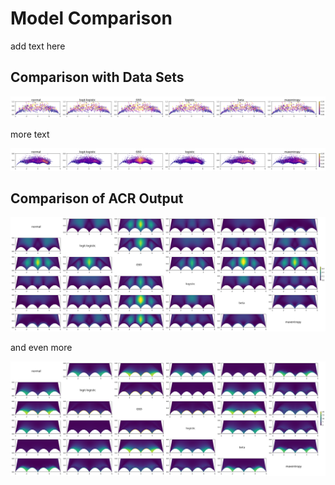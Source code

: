 # Model Comparison
add text here

## Comparison with Data Sets
![G-test results on VQEG dataset](figures/row_gtest-vqeg.svg)

more text

![G-test results on KONIQ dataset](figures/row_gtest-koniq.svg)


## Comparison of ACR Output

![L1-distances of ACR outputs](figures/matrix_l1dist.svg)

and even more

![Aitchison distances of ACR outputs](figures/matrix_aitchison.svg)
